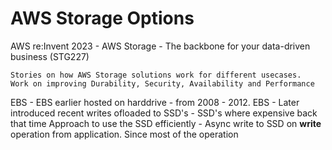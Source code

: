 # AWS Storage Options

AWS re:Invent 2023 -  AWS Storage - The backbone for your data-driven business (STG227)

    Stories on how AWS Storage solutions work for different usecases.
    Work on improving Durability, Security, Availability and Performance

EBS - EBS earlier hosted on harddrive - from 2008 - 2012.
EBS - Later introduced recent writes ofloaded to SSD's - SSD's where expensive back that time
      Approach to use the SSD efficiently - Async write to SSD on __write__ operation from application.
      Since most of the operation
